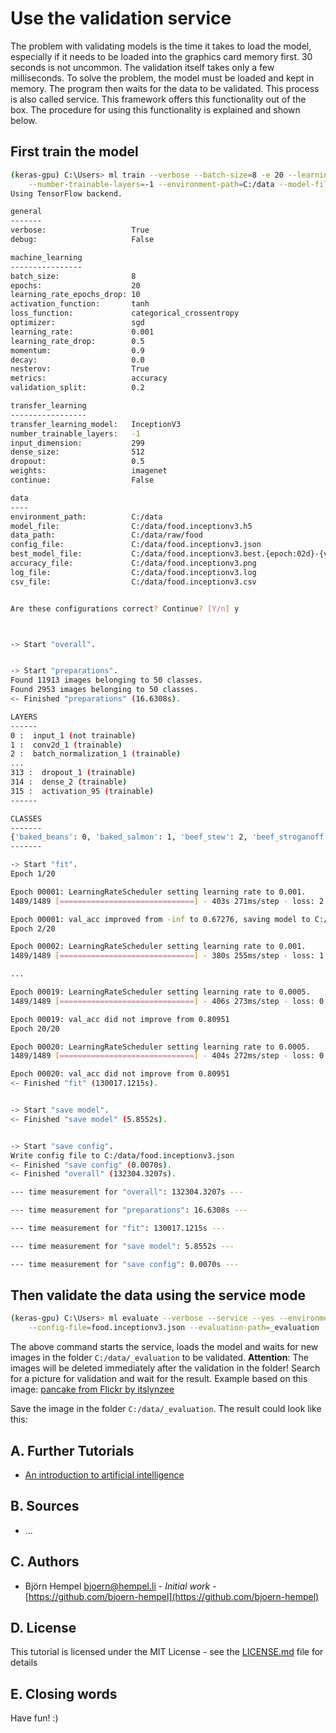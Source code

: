 # Use the validation service

The problem with validating models is the time it takes to load the model, especially if it needs to be loaded into the graphics card memory first. 30 seconds is not uncommon. The validation itself takes only a few milliseconds. To solve the problem, the model must be loaded and kept in memory. The program then waits for the data to be validated. This process is also called service. This framework offers this functionality out of the box. The procedure for using this functionality is explained and shown below.

## First train the model

```bash
(keras-gpu) C:\Users> ml train --verbose --batch-size=8 -e 20 --learning-rate-epochs-drop=10 -m InceptionV3 \
    --number-trainable-layers=-1 --environment-path=C:/data --model-file=food.h5 --data-path=raw/food
Using TensorFlow backend.

general
-------
verbose:                   True
debug:                     False

machine_learning
----------------
batch_size:                8
epochs:                    20
learning_rate_epochs_drop: 10
activation_function:       tanh
loss_function:             categorical_crossentropy
optimizer:                 sgd
learning_rate:             0.001
learning_rate_drop:        0.5
momentum:                  0.9
decay:                     0.0
nesterov:                  True
metrics:                   accuracy
validation_split:          0.2

transfer_learning
-----------------
transfer_learning_model:   InceptionV3
number_trainable_layers:   -1
input_dimension:           299
dense_size:                512
dropout:                   0.5
weights:                   imagenet
continue:                  False

data
----
environment_path:          C:/data
model_file:                C:/data/food.inceptionv3.h5
data_path:                 C:/data/raw/food
config_file:               C:/data/food.inceptionv3.json
best_model_file:           C:/data/food.inceptionv3.best.{epoch:02d}-{val_acc:.2f}.h5
accuracy_file:             C:/data/food.inceptionv3.png
log_file:                  C:/data/food.inceptionv3.log
csv_file:                  C:/data/food.inceptionv3.csv


Are these configurations correct? Continue? [Y/n] y



-> Start "overall".


-> Start "preparations".
Found 11913 images belonging to 50 classes.
Found 2953 images belonging to 50 classes.
<- Finished "preparations" (16.6308s).

LAYERS
------
0 :  input_1 (not trainable)
1 :  conv2d_1 (trainable)
2 :  batch_normalization_1 (trainable)
...
313 :  dropout_1 (trainable)
314 :  dense_2 (trainable)
315 :  activation_95 (trainable)
------

CLASSES
-------
{'baked_beans': 0, 'baked_salmon': 1, 'beef_stew': 2, 'beef_stroganoff': 3, 'brownies': 4, 'bundt_cake': 5, 'burger': 6, 'burrito': 7, 'buttermilk_biscuits': 8, 'caesar_salad': 9, 'calzone': 10, 'cheesecake': 11, 'chicken_piccata': 12, 'chicken_wings': 13, 'cinnamon_roll': 14, 'cobb_salad': 15, 'coleslaw': 16, 'corn_dog': 17, 'creamed_spinach': 18, 'donut': 19, 'empanada': 20, 'french_fries': 21, 'frittata': 22, 'granola_bar': 23, 'grilled_cheese_sandwich': 24, 'guacamole': 25, 'ice_cream': 26, 'kebabs': 27, 'key_lime_pie': 28, 'lasagne': 29, 'macaroni_and_cheese': 30, 'margarita': 31, 'martini': 32, 'mashed_potatoes': 33, 'meatballs': 34, 'meatloaf': 35, 'muffin': 36, 'nachos': 37, 'omelet': 38, 'pancakes': 39, 'pizza': 40, 'popcorn': 41, 'quesadilla': 42, 'salad': 43, 'sloppy_joe': 44, 'smoothie': 45, 'soup': 46, 'spaghetti': 47, 'stuffed_pepper': 48, 'waffles': 49}
-------

-> Start "fit".
Epoch 1/20

Epoch 00001: LearningRateScheduler setting learning rate to 0.001.
1489/1489 [==============================] - 403s 271ms/step - loss: 2.1907 - acc: 0.4269 - val_loss: 1.2153 - val_acc: 0.6728

Epoch 00001: val_acc improved from -inf to 0.67276, saving model to C:/data/food_3.inceptionv3.best.01-0.67.h5
Epoch 2/20

Epoch 00002: LearningRateScheduler setting learning rate to 0.001.
1489/1489 [==============================] - 380s 255ms/step - loss: 1.2329 - acc: 0.6587 - val_loss: 1.1075 - val_acc: 0.6978

...

Epoch 00019: LearningRateScheduler setting learning rate to 0.0005.
1489/1489 [==============================] - 406s 273ms/step - loss: 0.0448 - acc: 0.9868 - val_loss: 0.9251 - val_acc: 0.8092

Epoch 00019: val_acc did not improve from 0.80951
Epoch 20/20

Epoch 00020: LearningRateScheduler setting learning rate to 0.0005.
1489/1489 [==============================] - 404s 272ms/step - loss: 0.0364 - acc: 0.9895 - val_loss: 0.9661 - val_acc: 0.8024

Epoch 00020: val_acc did not improve from 0.80951
<- Finished "fit" (130017.1215s).


-> Start "save model".
<- Finished "save model" (5.8552s).


-> Start "save config".
Write config file to C:/data/food.inceptionv3.json
<- Finished "save config" (0.0070s).
<- Finished "overall" (132304.3207s).

--- time measurement for "overall": 132304.3207s ---

--- time measurement for "preparations": 16.6308s ---

--- time measurement for "fit": 130017.1215s ---

--- time measurement for "save model": 5.8552s ---

--- time measurement for "save config": 0.0070s ---
```

## Then validate the data using the service mode

```bash
(keras-gpu) C:\Users> ml evaluate --verbose --service --yes --environment-path=C:/data \
    --config-file=food.inceptionv3.json --evaluation-path=_evaluation
```

The above command starts the service, loads the model and waits for new images in the folder `C:/data/_evaluation` to be validated. **Attention**: The images will be deleted immediately after the validation in the folder! Search for a picture for validation and wait for the result. Example based on this image: [pancake from Flickr by itslynzee](https://www.flickr.com/photos/81106231@N00/192310519)



Save the image in the folder `C:/data/_evaluation`. The result could look like this:



## A. Further Tutorials

* [An introduction to artificial intelligence](https://github.com/friends-of-ai/an-introduction-to-artificial-intelligence)

## B. Sources

* ...

## C. Authors

* Björn Hempel <bjoern@hempel.li> - _Initial work_ - [https://github.com/bjoern-hempel](https://github.com/bjoern-hempel)

## D. License

This tutorial is licensed under the MIT License - see the [LICENSE.md](/LICENSE.md) file for details

## E. Closing words

Have fun! :)

